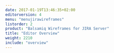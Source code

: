 ```yaml
---
date: 2017-01-19T13:46:35+02:00
editorversion: 4
menu: "menujirawireframes"
listorder: 2
product: "Balsamiq Wireframes for JIRA Server"
title: "Editor Overview"
weight: 2210
include: "overview"
---
```

